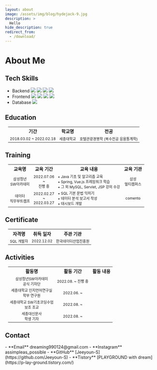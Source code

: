 ```yaml
---
layout: about
image: /assets/img/blog/hydejack-9.jpg
description: >
  Hello
hide_description: true
redirect_from:
  - /download/
---
```


<head>
  <style>
    table {
      width: 100%;
      margin-left: 2%;
      text-align: center;
    }
    tr {
      font-size: 12px;
    }
    tr.title {
      font-size: 15px;
    }
    tr .contents {
      text-align: left;
    }
  </style>
</head>

# About Me

<!--author-->

## Tech Skills
- Backend <img src="https://img.shields.io/badge/Python-3766AB?style=flat&logo=Python&logoColor=white"> <img src="https://img.shields.io/badge/Java-007396?style=flat&logo=Java&logoColor=white"> <img src="https://img.shields.io/badge/Spring-6DB33F?style=flat&logo=Spring&logoColor=white"> <img src="https://img.shields.io/badge/SpringBoot-6DB33F?style=flat&logo=SpringBoot&logoColor=white">
- Frontend <img src="https://img.shields.io/badge/html5-E34F26?style=flat&logo=html5&logoColor=white"> <img src="https://img.shields.io/badge/css3-1572B6?style=flat&logo=css3&logoColor=white"> <img src="https://img.shields.io/badge/bootstrap-7952B3?style=flat&logo=bootstrap&logoColor=white"> <img src="https://img.shields.io/badge/vue.js-4FC08D?style=flat&logo=vue.js&logoColor=white">
- Database <img src="https://img.shields.io/badge/mysql-4479A1?style=flat&logo=mysql&logoColor=white">

<h2>Education</h2>
<table>
  <tr class="title"><th>기간</th><th>학교명</th><th>전공</th></tr>
  <tr>
    <td>2018.03.02 ~ 2022.02.18</td>
    <td>세종대학교</td>
    <td>호텔관광경영학 (복수전공 응용통계학)</td>
  </tr>
</table>

<h2>Training</h2>
<table>
  <tr class="title"><th>교육명</th><th>교육 기간</th><th>교육 내용</th><th>교육 기관</th><tr>
  <tr>
    <td>삼성청년<br>SW아카데미</td>
    <td>2022.07.06<br>~<br>진행 중</td>
    <td class="contents">
      • Java 기초 및 알고리즘 교육<br>
      • Spring, Vue.js 프레임워크 학습<br>
      • 그 외 MySQL, Servlet, JSP 강의 수강
    </td>
    <td>삼성<br>멀티캠퍼스</td>
  </tr>
  <tr>
    <td>데이터<br>직무부트캠프</td>
    <td>2022.02.27<br>~<br>2022.03.27</td>
    <td class="contents">
      • SQL 기본 문법 익히기<br>
      • 데이터 분석 보고서 작성<br>
      • 대시보드 개발
    </td>
    <td>comento</td>
  </tr>
</table>

<h2>Certificate</h2>
<table>
  <tr class="title"><th>자격명</th><th>취득 일자</th><th>주관 기관</th><tr>
  <tr>
    <td>SQL 개발자</td>
    <td>2022.12.02</td>
    <td>한국데이터산업진흥원</td>
  </tr>
</table>

<h2>Activities</h2>
<table>
  <tr class="title"><th>활동명</th><th>활동 기간</th><th>활동 내용</th><tr>
  <tr>
    <td>삼성청년SW아카데미<br>공식 기자단</td>
    <td>2022.08. ~ 진행 중</td>
    <td class="contents"></td>
  </tr>
  <tr>
    <td>세종대학교 인지언어연구실<br>학부 연구원</td>
    <td>2022.06. ~</td>
    <td class="contents"></td>
  </tr>
  <tr>
    <td>세종대학교 SW기초코딩수업<br>보조 조교</td>
    <td>2022.08. ~</td>
    <td class="contents"></td>
  </tr>
  <tr>
    <td>세종대신문사<br>학생 기자</td>
    <td>2022.08. ~</td>
    <td class="contents"></td>
  </tr>
</table>

<h2>Contact</h2>
- **Email** dreaming990124@gmail.com
- **Instagram** assimpleas_possible
- **GitHub** [Jeeyoun-S](https://github.com/Jeeyoun-S)
- **Tistory** [PLAYGROUND with dream](https://p-lay-ground.tistory.com/)
